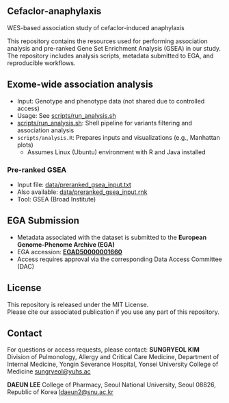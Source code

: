 ## Cefaclor-anaphylaxis
WES-based association study of cefaclor-induced anaphylaxis


This repository contains the resources used for performing association analysis and pre-ranked Gene Set Enrichment Analysis (GSEA) in our study. 
The repository includes analysis scripts, metadata submitted to EGA, and reproducible workflows.


## Exome-wide association analysis 
- Input: Genotype and phenotype data (not shared due to controlled access)
- Usage: See [scripts/run_analysis.sh](scripts/run_analysis.sh)
-  [scripts/run_analysis.sh](scripts/run_analysis.sh): Shell pipeline for variants filtering and association analysis
- `scripts/analysis.R`: Prepares inputs and visualizations (e.g., Manhattan plots)
  - Assumes Linux (Ubuntu) environment with R and Java installed


### Pre-ranked GSEA
- Input file: [data/preranked_gsea_input.txt](data/preranked_gsea_input.txt)
- Also available: [data/preranked_gsea_input.rnk](data/preranked_gsea_input.rnk)
- Tool: GSEA (Broad Institute)


## EGA Submission
- Metadata associated with the dataset is submitted to the **European Genome-Phenome Archive (EGA)**
- EGA accession: **[EGAD50000001660](https://ega-archive.org/datasets/EGAD50000001660)**
- Access requires approval via the corresponding Data Access Committee (DAC)


## License
This repository is released under the MIT License.  
Please cite our associated publication if you use any part of this repository.


## Contact
For questions or access requests, please contact:
**SUNGRYEOL KIM**
Division of Pulmonology, Allergy and Critical Care Medicine, Department of Internal Medicine, Yongin Severance Hospital, Yonsei University College of Medicine
sungryeol@yuhs.ac

**DAEUN LEE**
College of Pharmacy, Seoul National University, Seoul 08826, Republic of Korea
ldaeun2@snu.ac.kr
